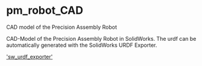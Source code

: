 # pm_robot_CAD
CAD model of the Precision Assembly Robot

CAD-Model of the Precision Assembly Robot in SolidWorks. The urdf can be automatically generated with the SolidWorks URDF Exporter.

['sw_urdf_exporter'](http://wiki.ros.org/sw_urdf_exporter)

